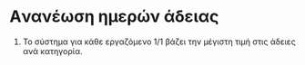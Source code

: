 # Aνανέωση ημερών άδειας

1) Το σύστημα για κάθε εργαζόμενο 1/1 βάζει την μέγιστη τιμή στις άδειες ανά κατηγορία.